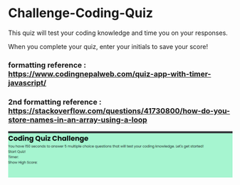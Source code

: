 # Challenge-Coding-Quiz

This quiz will test your coding knowledge and time you on your responses. 

When you complete your quiz, enter your initials to save your score! 

### formatting reference : https://www.codingnepalweb.com/quiz-app-with-timer-javascript/

### 2nd formatting reference : https://stackoverflow.com/questions/41730800/how-do-you-store-names-in-an-array-using-a-loop

  ![Quiz Main Lobby](./img/quiz-main-photo.png)